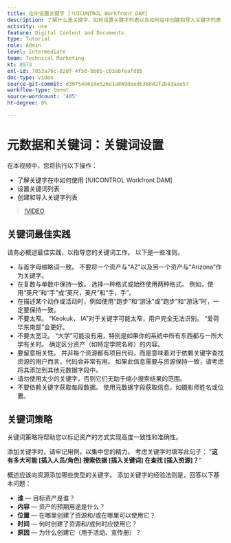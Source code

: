 ```yaml
---
title: 在中设置关键字 [!UICONTROL Workfront DAM]
description: 了解什么是关键字、如何设置关键字列表以及如何在中创建和导入关键字列表 [!UICONTROL Workfront DAM].
activity: use
feature: Digital Content and Documents
type: Tutorial
role: Admin
level: Intermediate
team: Technical Marketing
kt: 8973
exl-id: 7853a76c-02df-4f50-bb05-c03abfeafd05
doc-type: video
source-git-commit: d39754b619e526e1a869deedb38dd2f2b43aee57
workflow-type: tm+mt
source-wordcount: '405'
ht-degree: 0%

---
```


# 元数据和关键词：关键词设置

在本视频中，您将执行以下操作：

* 了解关键字在中如何使用 [!UICONTROL Workfront DAM]
* 设置关键词列表
* 创建和导入关键字列表

>[!VIDEO](https://video.tv.adobe.com/v/335236/?quality=12)

## 关键词最佳实践

请务必概述最佳实践，以指导您的关键词工作。 以下是一些准则。

* 与首字母缩略词一致。 不要将一个资产与“AZ”以及另一个资产与“Arizona”作为关键字。
* 在复数与单数中保持一致。 选择一种格式或始终使用两种格式。 例如，使用“英尺”和“手”或“英尺，英尺”和“手，手”。
* 在描述某个动作或活动时，例如使用“跑步”和“游泳”或“跑步”和“游泳”时，一定要保持一致。
* 不要太窄。 “Keokuk， IA”对于关键字可能太窄，用户完全无法识别。 “爱荷华东南部”会更好。
* 不要太宽泛。 “大学”可能没有用，特别是如果你的系统中所有东西都与一所大学有关时。 确定区分资产（如特定学院名称）的内容。
* 要留意相关性。 并非每个资源都有项目代码，而是意味着对于依赖关键字查找资源的用户而言，代码会非常有用。 如果此信息需要与资源保持一致，请考虑将其添加到其他元数据字段中。
* 请勿使用太少的关键字，否则它们无助于缩小搜索结果的范围。
* 不要依赖关键字获取每段数据。 使用元数据字段获取信息，如摄影师姓名或位置。

## 关键词策略

关键词策略将帮助您以标记资产的方式实现高度一致性和准确性。

添加关键字时，请牢记用例，以集中您的精力。 考虑关键字时填写此句子： ”**这有多大可能 [插入人员/角色] 搜索依据 [插入关键词] 在查找 [插入资源]？**”

概述应该向资源添加哪些类型的关键字。 添加关键字的经验法则是，回答以下基本问题：

* **谁** — 目标资产是谁？
* **内容** — 资产的预期用途是什么？
* **位置** — 在哪里创建了资源和/或在哪里可以使用它？
* **时间** — 何时创建了资源和/或何时应使用它？
* **原因** — 为什么创建它（用于活动、宣传册）？
